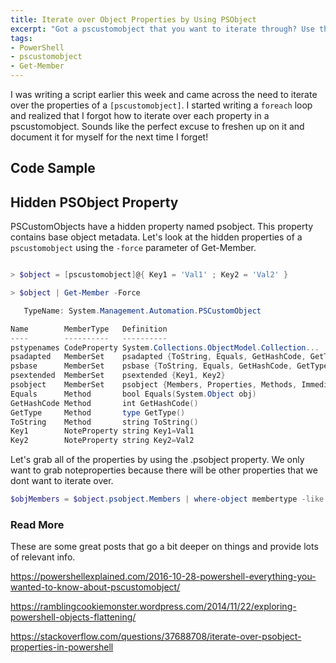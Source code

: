 ```yaml
---
title: Iterate over Object Properties by Using PSObject
excerpt: "Got a pscustomobject that you want to iterate through? Use the .psobject hidden property!"
tags:
- PowerShell
- pscustomobject
- Get-Member
---
```


I was writing a script earlier this week and came across the need to iterate over the properties of a `[pscustomobject]`. I started writing a `foreach` loop and realized that I forgot how to iterate over each property in a pscustomobject. Sounds like the perfect excuse to freshen up on it and document it for myself for the next time I forget!

## Code Sample

<script src="https://gist.github.com/AndrewPla/650209134a3ea887a31104085628bd9c.js"></script>

## Hidden PSObject Property

PSCustomObjects have a hidden property named psobject. This property contains base object metadata. Let's look at the hidden properties of a `pscustomobject` using the `-force` parameter of Get-Member.

```powershell

> $object = [pscustomobject]@{ Key1 = 'Val1' ; Key2 = 'Val2' }

> $object | Get-Member -Force

   TypeName: System.Management.Automation.PSCustomObject

Name        MemberType   Definition
----        ----------   ----------
pstypenames CodeProperty System.Collections.ObjectModel.Collection...
psadapted   MemberSet    psadapted {ToString, Equals, GetHashCode, GetType}
psbase      MemberSet    psbase {ToString, Equals, GetHashCode, GetType}
psextended  MemberSet    psextended {Key1, Key2}
psobject    MemberSet    psobject {Members, Properties, Methods, ImmediateB...
Equals      Method       bool Equals(System.Object obj)
GetHashCode Method       int GetHashCode()
GetType     Method       type GetType()
ToString    Method       string ToString()
Key1        NoteProperty string Key1=Val1
Key2        NoteProperty string Key2=Val2
```

Let's grab all of the properties by using the .psobject property. We only want to grab noteproperties because there will be other properties that we dont want to iterate over.
```powershell
$objMembers = $object.psobject.Members | where-object membertype -like 'noteproperty'
```

### Read More

These are some great posts that go a bit deeper on things and provide lots of relevant info.

https://powershellexplained.com/2016-10-28-powershell-everything-you-wanted-to-know-about-pscustomobject/

https://ramblingcookiemonster.wordpress.com/2014/11/22/exploring-powershell-objects-flattening/

https://stackoverflow.com/questions/37688708/iterate-over-psobject-properties-in-powershell